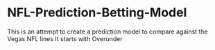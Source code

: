 # NFL-Prediction-Betting-Model
This is an attempt to create a prediction model to compare against the Vegas NFL lines
It starts with Overunder
